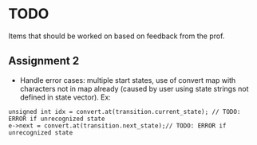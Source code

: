 # TODO

Items that should be worked on based on feedback from the prof.

## Assignment 2

- Handle error cases: multiple start states, use of convert map with characters not in map already
(caused by user using state strings not defined in state vector). Ex:

```
unsigned int idx = convert.at(transition.current_state); // TODO: ERROR if unrecognized state
e->next = convert.at(transition.next_state);// TODO: ERROR if unrecognized state
```
